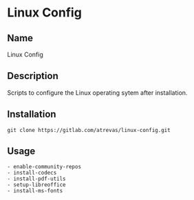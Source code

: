 # Linux Config


## Name
Linux Config

## Description
Scripts to configure the Linux operating sytem after installation.

## Installation
`git clone https://gitlab.com/atrevas/linux-config.git`

## Usage

```
- enable-community-repos
- install-codecs
- install-pdf-utils
- setup-libreoffice
- install-ms-fonts


```
